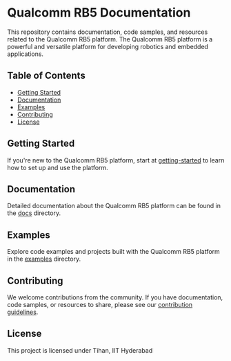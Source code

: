 
# Qualcomm RB5 Documentation

This repository contains documentation, code samples, and resources related to the Qualcomm RB5 platform. The Qualcomm RB5 platform is a powerful and versatile platform for developing robotics and embedded applications.

## Table of Contents

- [Getting Started](#getting-started)
- [Documentation](#documentation)
- [Examples](#examples)
- [Contributing](#contributing)
- [License](#license)

## Getting Started

If you're new to the Qualcomm RB5 platform, start at [getting-started](https://github.com/Bless456b/Qualcomm-RB5/blob/main/getting-started) to learn how to set up and use the platform.

## Documentation

Detailed documentation about the Qualcomm RB5 platform can be found in the [docs](/docs) directory.

## Examples

Explore code examples and projects built with the Qualcomm RB5 platform in the [examples](/examples) directory.

## Contributing

We welcome contributions from the community. If you have documentation, code samples, or resources to share, please see our [contribution guidelines](CONTRIBUTING.md).

## License

This project is licensed under Tihan, IIT Hyderabad
